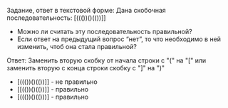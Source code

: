 Задание, ответ в текстовой форме:
Дана скобочная последовательность: [((())()(())]]
- Можно ли считать эту последовательность правильной?
- Если ответ на предыдущий вопрос “нет”, то что необходимо в ней изменить, чтоб она стала правильной?

Ответ:
Заменить вторую скобку от начала строки с "(" на "["
или заменить вторую с конца строки скобку с "]" на ")"
- [((())()(())]] - не правильно
- [[(())()(())]] - правильно
- [((())()(()))] - правильно